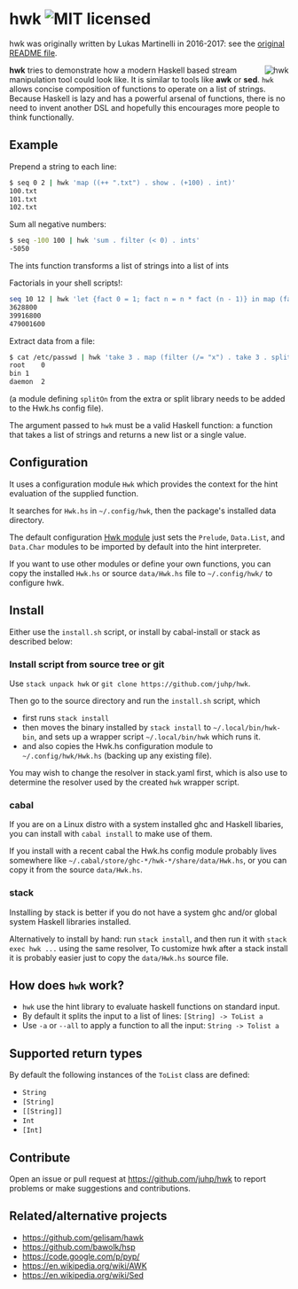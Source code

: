 # hwk ![MIT licensed](https://img.shields.io/badge/license-MIT-blue.svg)

hwk was originally written by Lukas Martinelli in 2016-2017:
see the [original README file](README.md.orig).

<img align="right" alt="hwk" src="hwk.png" />

**hwk** tries to demonstrate how a modern Haskell based stream manipulation tool could look like.
It is similar to tools like **awk** or **sed**.
`hwk` allows concise composition of functions to operate on a list of strings. Because Haskell is lazy and has a powerful arsenal of functions, there is no need to invent another DSL and hopefully this encourages more people to think functionally.

## Example

Prepend a string to each line:
```bash
$ seq 0 2 | hwk 'map ((++ ".txt") . show . (+100) . int)'
100.txt
101.txt
102.txt
```

Sum all negative numbers:
```bash
$ seq -100 100 | hwk 'sum . filter (< 0) . ints'
-5050
```
The ints function transforms a list of strings into a list of ints

Factorials in your shell scripts!:
```bash
seq 10 12 | hwk 'let {fact 0 = 1; fact n = n * fact (n - 1)} in map (fact . int)'
3628800
39916800
479001600
```

Extract data from a file:
```bash
$ cat /etc/passwd | hwk 'take 3 . map (filter (/= "x") . take 3 . splitOn ":")'
root	0
bin	1
daemon	2
```
(a module defining `splitOn` from the extra or split library needs to be added to the Hwk.hs config file).

The argument passed to `hwk` must be a valid Haskell function: a function that takes a list of strings and returns a new list or a single value.

## Configuration
It uses a configuration module `Hwk` which provides the context for the hint evaluation of the supplied function.

It searches for `Hwk.hs` in `~/.config/hwk`, then the package's installed data directory.

The default configuration [Hwk module](data/Hwk.hs) just sets
the `Prelude`, `Data.List`, and `Data.Char` modules to be imported by default into the hint interpreter.

If you want to use other modules or define your own functions, you can copy the installed `Hwk.hs` or source `data/Hwk.hs` file to `~/.config/hwk/` to configure hwk.

## Install
Either use the `install.sh` script, or install by cabal-install or stack
as described below:

### Install script from source tree or git
Use `stack unpack hwk` or `git clone https://github.com/juhp/hwk`.

Then go to the source directory and run the `install.sh` script, which

- first runs `stack install`
- then moves the binary installed by `stack install` to `~/.local/bin/hwk-bin`, and sets up a wrapper script `~/.local/bin/hwk` which runs it.
- and also copies the Hwk.hs configuration module to `~/.config/hwk/Hwk.hs` (backing up any existing file).

You may wish to change the resolver in stack.yaml first, which is also use to determine the resolver used by the created `hwk` wrapper script.

### cabal
If you are on a Linux distro with a system installed ghc and Haskell libaries,
you can install with `cabal install` to make use of them.

If you install with a recent cabal the Hwk.hs config module probably lives somewhere like `~/.cabal/store/ghc-*/hwk-*/share/data/Hwk.hs`, or you can copy it from the source `data/Hwk.hs`.

### stack
Installing by stack is better if you do not have a system ghc
and/or global system Haskell libraries installed.

Alternatively to install by hand: run `stack install`,
and then run it with `stack exec hwk ...` using the same resolver,
To customize hwk after a stack install it is probably easier just to copy
the `data/Hwk.hs` source file.

## How does `hwk` work?

- `hwk` use the hint library to evaluate haskell functions on standard input.
- By default it splits the input to a list of lines: `[String] -> ToList a`
- Use `-a` or `--all` to apply a function to all the input: `String -> Tolist a`

## Supported return types

By default the following instances of the `ToList` class are defined:

- `String`
- `[String]`
- `[[String]]`
- `Int`
- `[Int]`

## Contribute

Open an issue or pull request at https://github.com/juhp/hwk
to report problems or make suggestions and contributions.

## Related/alternative projects

- https://github.com/gelisam/hawk
- https://github.com/bawolk/hsp
- https://code.google.com/p/pyp/
- https://en.wikipedia.org/wiki/AWK
- https://en.wikipedia.org/wiki/Sed

